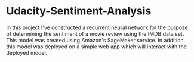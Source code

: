 # Udacity-Sentiment-Analysis

In this project I've constructed a recurrent neural network for the purpose of determining the sentiment of a movie review using the IMDB data set. This model was created using Amazon's SageMaker service. In addition, this model was deployed on a simple web app which will interact with the deployed model.
